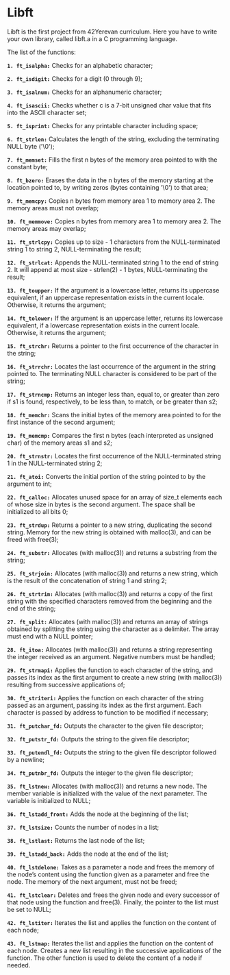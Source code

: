 # Libft

Libft is the first project from 42Yerevan curriculum.
Here you have to write your own library, called libft.a in a C programming language.

The list of the functions:

**`1. ft_isalpha:`**      Checks for an alphabetic character;

**`2. ft_isdigit:`**      Checks for a digit (0 through 9);

**`3. ft_isalnum:`**      Checks for an alphanumeric character;

**`4. ft_isascii:`**      Checks whether c is a 7-bit unsigned char value that fits into the ASCII character set;

**`5. ft_isprint:`**      Checks for any printable character including space;

**`6. ft_strlen:`**       Calculates the length of the string, excluding the terminating NULL byte ('\0');

**`7. ft_memset:`**       Fills the first n bytes of the memory area pointed to with the constant byte;

**`8. ft_bzero:`**        Erases the data in the n bytes of the memory starting at the location pointed to, 
                          by writing zeros (bytes containing '\0') to that area;
                    
**`9. ft_memcpy:`**       Copies n bytes from memory area 1 to memory area 2.  The memory areas must not overlap;

**`10. ft_memmove:`**     Copies n bytes from memory area 1 to memory area 2.  The memory areas may overlap;

**`11. ft_strlcpy:`**     Copies up to size - 1 characters from the NULL-terminated string 1 to string 2, 
                    NULL-terminating the result;  
                    
**`12. ft_strlcat:`**     Appends the NULL-terminated string 1 to the end of string 2. 
                    It will append at most size - strlen(2) - 1 bytes, NULL-terminating the result;
                    
**`13. ft_toupper:`**     If the argument is a lowercase letter, returns its uppercase equivalent, if an uppercase 
                    representation exists in the current locale. Otherwise, it returns the argument;
                    
**`14. ft_tolower:`**     If the argument is an uppercase letter, returns its lowercase equivalent, if a lowercase 
                    representation exists in the current locale.  Otherwise, it returns the argument; 
                    
**`15. ft_strchr:`**      Returns a pointer to the first occurrence of the character in the string;

**`16. ft_strrchr:`**     Locates the last occurrence of the argument in the string pointed to.
                    The terminating NULL character is considered to be part of the string;
                    
**`17. ft_strncmp:`**     Returns an integer less than, equal to, or greater than zero if s1 is found, respectively, 
                    to be less than, to match, or be greater than s2;
                    
**`18. ft_memchr:`**      Scans the initial bytes of the memory area pointed to for the first instance of the second argument;

**`19. ft_memcmp:`**      Compares the first n bytes (each interpreted as unsigned char) of the memory areas s1 and s2;

**`20. ft_strnstr:`**     Locates the first occurrence of the NULL-terminated string 1 in the NULL-terminated string 2;

**`21. ft_atoi:`**        Converts the initial portion of the string pointed to by the argument to int;

**`22. ft_calloc:`**      Allocates unused space for an array of size_t elements each of whose size in bytes is 
                          the second argument.  The space shall be initialized to all bits 0;
                    
**`23. ft_strdup:`**      Returns a pointer to a new string, duplicating the second string.
                          Memory for the new string is obtained with malloc(3), and can be freed with free(3);
                    
**`24. ft_substr:`**      Allocates (with malloc(3)) and returns a substring from the string;

**`25. ft_strjoin:`**     Allocates (with malloc(3)) and returns a new string, which is the result of the 
                    concatenation of string 1 and string 2;
                    
**`26. ft_strtrim:`**     Allocates (with malloc(3)) and returns a copy of the first string with the specified 
                    characters removed from the beginning and the end of the string;
                    
**`27. ft_split:`**       Allocates (with malloc(3)) and returns an array of strings obtained by splitting the string 
                    using the character as a delimiter. The array must end with a NULL pointer; 
                    
**`28. ft_itoa:`**        Allocates (with malloc(3)) and returns a string representing the integer received as an 
                    argument. Negative numbers must be handled;
                    
**`29. ft_strmapi:`**     Applies the function to each character of the string, and passes its index as the first
                    argument to create a new string (with malloc(3)) resulting from successive applications of;
                    
**`30. ft_striteri:`**    Applies the function on each character of the string passed as an argument, 
                    passing its index as the first argument. Each character is passed by address to function 
                    to be modified if necessary;
                    
**`31. ft_putchar_fd:`**  Outputs the character to the given file descriptor;

**`32. ft_putstr_fd:`**   Outputs the string to the given file descriptor;

**`33. ft_putendl_fd:`**  Outputs the string to the given file descriptor followed by a newline;

**`34. ft_putnbr_fd:`**   Outputs the integer to the given file descriptor;

**`35. ft_lstnew:`**      Allocates (with malloc(3)) and returns a new node.
                    The member variable is initialized with the value of 
                    the next parameter. The variable is initialized to NULL;
                    
**`36. ft_lstadd_front:`** Adds the node at the beginning of the list;

**`37. ft_lstsize:`**     Counts the number of nodes in a list; 

**`38. ft_lstlast:`**     Returns the last node of the list;  

**`39. ft_lstadd_back:`** Adds the node at the end of the list;

**`40. ft_lstdelone:`**   Takes as a parameter a node and frees the memory of the node’s content 
                    using the function given as a parameter and free the node. The memory of 
                    the next argument, must not be freed;
                    
**`41. ft_lstclear:`**    Deletes and frees the given node and every successor of that node using 
                    the function and free(3). Finally, the pointer to the list must be set to NULL;
                    
**`42. ft_lstiter:`**     Iterates the list and applies the function on the content of each node;

**`43. ft_lstmap:`**      Iterates the list and applies the function on the content of each node.
                    Creates a new list resulting in the successive applications of the 
                    function. The other function is used to delete the content of a node if 
                    needed.
